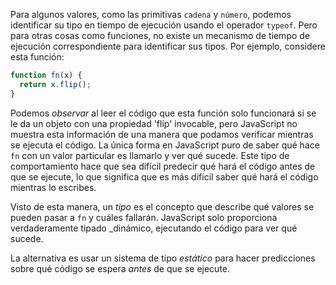 
Para algunos valores, como las primitivas `cadena` y `número`, podemos identificar su tipo en tiempo de ejecución usando el operador `typeof`.
Pero para otras cosas como funciones, no existe un mecanismo de tiempo de ejecución correspondiente para identificar sus tipos.
Por ejemplo, considere esta función:

```js
function fn(x) {
  return x.flip();
}
```
Podemos _observar_ al leer el código que esta función solo funcionará si se le da un objeto con una propiedad 'flip' invocable, pero JavaScript no muestra esta información de una manera que podamos verificar mientras se ejecuta el código.
La única forma en JavaScript puro de saber qué hace `fn` con un valor particular es llamarlo y ver qué sucede.
Este tipo de comportamiento hace que sea difícil predecir qué hará el código antes de que se ejecute, lo que significa que es más difícil saber qué hará el código mientras lo escribes.

Visto de esta manera, un _tipo_ es el concepto que describe qué valores se pueden pasar a `fn` y cuáles fallarán.
JavaScript solo proporciona verdaderamente tipado _dinámico,  ejecutando el código para ver qué sucede.

La alternativa es usar un sistema de tipo _estático_ para hacer predicciones sobre qué código se espera _antes_ de que se ejecute.

